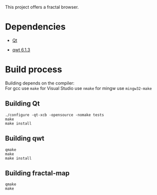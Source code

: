 This project offers a fractal browser.

# Dependencies

- [Qt](http://qt-project.org/downloads/)
  
- [qwt 6.1.3](http://sourceforge.net/projects/qwt/)

# Build process
Building depends on the compiler:  
For gcc use `make` for Visual Studio use `nmake` for mingw use `mingw32-make`   

## Building Qt
   `./configure -qt-xcb -opensource -nomake tests`   
   `make`    
   `make install` 

## Building qwt
   `qmake`   
   `make`   
   `make install`  
   
## Building fractal-map
   `qmake`   
   `make` 

